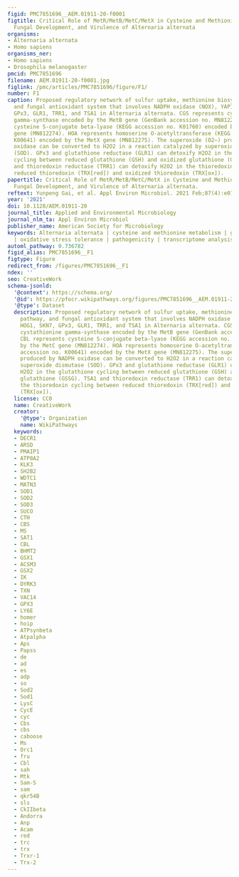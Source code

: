```yaml
---
figid: PMC7851696__AEM.01911-20-f0001
figtitle: Critical Role of MetR/MetB/MetC/MetX in Cysteine and Methionine Metabolism,
  Fungal Development, and Virulence of Alternaria alternata
organisms:
- Alternaria alternata
- Homo sapiens
organisms_ner:
- Homo sapiens
- Drosophila melanogaster
pmcid: PMC7851696
filename: AEM.01911-20-f0001.jpg
figlink: /pmc/articles/PMC7851696/figure/F1/
number: F1
caption: Proposed regulatory network of sulfur uptake, methionine biosynthesis pathway,
  and fungal antioxidant system that involves NADPH oxidase (NOX), YAP1, HOG1, SKN7,
  GPx3, GLR1, TRR1, and TSA1 in Alternaria alternata. CGS represents cystathionine
  gamma-synthase encoded by the MetB gene (GenBank accession no. MN812273). CBL represents
  cysteine S-conjugate beta-lyase (KEGG accession no. K01760) encoded by the MetC
  gene (MN812274). HOA represents homoserine O-acetyltransferase (KEGG accession no.
  K00641) encoded by the MetX gene (MN812275). The superoxide (O2−) produced by NADPH
  oxidase can be converted to H2O2 in a reaction catalyzed by superoxide dismutase
  (SOD). GPx3 and glutathione reductase (GLR1) can detoxify H2O2 in the glutathione
  cycling between reduced glutathione (GSH) and oxidized glutathione (GSSG). TSA1
  and thioredoxin reductase (TRR1) can detoxify H2O2 in the thioredoxin cycling between
  reduced thioredoxin (TRX[red]) and oxidized thioredoxin (TRX[ox]).
papertitle: Critical Role of MetR/MetB/MetC/MetX in Cysteine and Methionine Metabolism,
  Fungal Development, and Virulence of Alternaria alternata.
reftext: Yunpeng Gai, et al. Appl Environ Microbiol. 2021 Feb;87(4):e01911-20.
year: '2021'
doi: 10.1128/AEM.01911-20
journal_title: Applied and Environmental Microbiology
journal_nlm_ta: Appl Environ Microbiol
publisher_name: American Society for Microbiology
keywords: Alternaria alternata | cysteine and methionine metabolism | gene function
  | oxidative stress tolerance | pathogenicity | transcriptome analysis
automl_pathway: 0.736782
figid_alias: PMC7851696__F1
figtype: Figure
redirect_from: /figures/PMC7851696__F1
ndex: ''
seo: CreativeWork
schema-jsonld:
  '@context': https://schema.org/
  '@id': https://pfocr.wikipathways.org/figures/PMC7851696__AEM.01911-20-f0001.html
  '@type': Dataset
  description: Proposed regulatory network of sulfur uptake, methionine biosynthesis
    pathway, and fungal antioxidant system that involves NADPH oxidase (NOX), YAP1,
    HOG1, SKN7, GPx3, GLR1, TRR1, and TSA1 in Alternaria alternata. CGS represents
    cystathionine gamma-synthase encoded by the MetB gene (GenBank accession no. MN812273).
    CBL represents cysteine S-conjugate beta-lyase (KEGG accession no. K01760) encoded
    by the MetC gene (MN812274). HOA represents homoserine O-acetyltransferase (KEGG
    accession no. K00641) encoded by the MetX gene (MN812275). The superoxide (O2−)
    produced by NADPH oxidase can be converted to H2O2 in a reaction catalyzed by
    superoxide dismutase (SOD). GPx3 and glutathione reductase (GLR1) can detoxify
    H2O2 in the glutathione cycling between reduced glutathione (GSH) and oxidized
    glutathione (GSSG). TSA1 and thioredoxin reductase (TRR1) can detoxify H2O2 in
    the thioredoxin cycling between reduced thioredoxin (TRX[red]) and oxidized thioredoxin
    (TRX[ox]).
  license: CC0
  name: CreativeWork
  creator:
    '@type': Organization
    name: WikiPathways
  keywords:
  - DECR1
  - ARSD
  - PMAIP1
  - ATP8A2
  - KLK3
  - SH2B2
  - WDTC1
  - MATN3
  - SOD1
  - SOD2
  - SOD3
  - SUCO
  - CTH
  - CBS
  - MS
  - SAT1
  - CBL
  - BHMT2
  - GSX1
  - ACSM3
  - GSX2
  - IK
  - DYRK3
  - TXN
  - VAC14
  - GPX3
  - LY6E
  - homer
  - hoip
  - ATPsynbeta
  - Atpalpha
  - Aps
  - Papss
  - de
  - ad
  - es
  - adp
  - so
  - Sod2
  - Sod1
  - LysC
  - CycE
  - cyc
  - Cbs
  - cbs
  - caboose
  - Ms
  - Orc1
  - fru
  - Cbl
  - sah
  - Mtk
  - Sam-S
  - sam
  - qkr54B
  - sls
  - CkIIbeta
  - Andorra
  - Anp
  - Acam
  - red
  - trc
  - trx
  - Trxr-1
  - Trx-2
---
```

